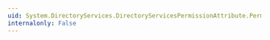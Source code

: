 ```yaml
---
uid: System.DirectoryServices.DirectoryServicesPermissionAttribute.PermissionAccess
internalonly: False
---
```

